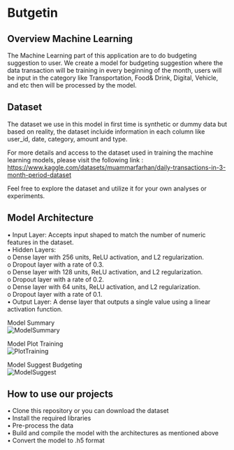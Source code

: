 # Butgetin

## Overview Machine Learning
The Machine Learning part of this application are to do budgeting suggestion to user. We create a model for budgeting suggestion where the data transaction will be training in every beginning of the month, users will be input in the category like Transportation, Food& Drink, Digital, Vehicle, and etc then will be processed by the model.

## Dataset
The dataset we use in this model in first time is synthetic or dummy data but based on reality, the dataset incluide information in each column like user_id, date, category, amount and type.

For more details and access to the dataset used in training the machine learning models, please visit the following
link : https://www.kaggle.com/datasets/muammarfarhan/daily-transactions-in-3-month-period-dataset

Feel free to explore the dataset and utilize it for your own analyses or experiments.

## Model Architecture

•	Input Layer:
Accepts input shaped to match the number of numeric features in the dataset.  
•	Hidden Layers:  
o	Dense layer with 256 units, ReLU activation, and L2 regularization.  
o	Dropout layer with a rate of 0.3.  
o	Dense layer with 128 units, ReLU activation, and L2 regularization.  
o	Dropout layer with a rate of 0.2.  
o	Dense layer with 64 units, ReLU activation, and L2 regularization.  
o	Dropout layer with a rate of 0.1.  
•	Output Layer:
A dense layer that outputs a single value using a linear activation function.  

Model Summary  
![ModelSummary](https://github.com/user-attachments/assets/e56c6c0f-1391-459a-b861-a2d274fc6948)

Model Plot Training  
![PlotTraining](https://github.com/user-attachments/assets/2ce8c5ca-92ff-4c56-8656-4c1356daf536)

Model Suggest Budgeting  
![ModelSuggest](https://github.com/user-attachments/assets/e2a6afdb-62b1-4c0e-805f-46ee6e46ad3c)


## How to use our projects
•	Clone this repository or you can download the dataset  
•	Install the required libraries  
•	Pre-process the data  
•	Build and compile the model with the architectures as mentioned above  
•	Convert the model to .h5 format  
